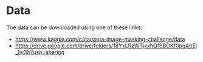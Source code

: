 # Data

The data can be downloaded using one of these links:
- https://www.kaggle.com/c/carvana-image-masking-challenge/data
- https://drive.google.com/drive/folders/18YxLRaWTjxxhQ19BGKf0pgAbEj_1jv3b?usp=sharing 